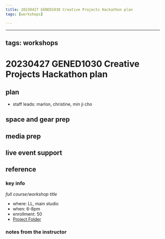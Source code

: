 ```yaml
---
title: 20230427 GENED1030 Creative Projects Hackathon plan
tags: [workshops]

---
```


---
tags: workshops
---
# 20230427 GENED1030 Creative Projects Hackathon plan

## plan
* staff leads: marlon, christine, min ji cho
## space and gear prep
## media prep
## live event support
## reference
### key info
*full course/workshop title*
* where: LL, main studio
* when: 6-8pm
* enrollment: 50
* [Project Folder](https://drive.google.com/drive/folders/10s6uR0W8gItk095BDEU8saa7Fm7_LEjG)

### notes from the instructor
